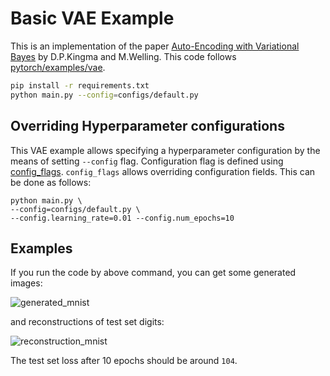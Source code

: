 # Basic VAE Example

This is an implementation of the paper [Auto-Encoding with Variational Bayes](http://arxiv.org/abs/1312.6114) by D.P.Kingma and M.Welling.
This code follows [pytorch/examples/vae](https://github.com/pytorch/examples/blob/master/vae/README.md).

```bash
pip install -r requirements.txt
python main.py --config=configs/default.py
```

## Overriding Hyperparameter configurations

This VAE example allows specifying a hyperparameter configuration by the means of
setting `--config` flag. Configuration flag is defined using
[config_flags](https://github.com/google/ml_collections/tree/master#config-flags).
`config_flags` allows overriding configuration fields. This can be done as
follows:

```shell
python main.py \
--config=configs/default.py \
--config.learning_rate=0.01 --config.num_epochs=10
```


## Examples

If you run the code by above command, you can get some generated images:

![generated_mnist](./sample.png)

and reconstructions of test set digits:

![reconstruction_mnist](./reconstruction.png)

The test set loss after 10 epochs should be around `104`.
